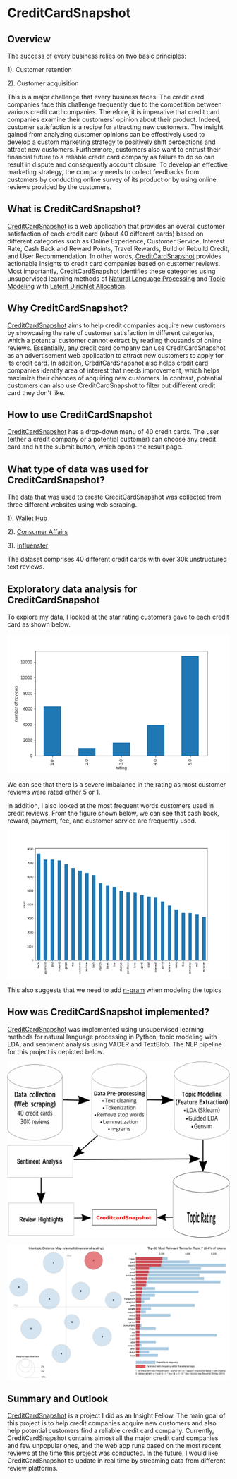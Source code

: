 # CreditCardSnapshot

##  Overview
The success of every business relies on two basic principles:

1). Customer retention

2). Customer acquisition

 This is a major challenge that every business faces.  The credit card companies  face this challenge frequently due to the competition between various credit card companies. Therefore, it is imperative that credit card companies examine their customers' opinion about their product. Indeed, customer satisfaction is a recipe for attracting new customers.  The insight gained from analyzing customer opinions  can be effectively used to develop a custom marketing strategy to positively shift perceptions and attract new customers.    Furthermore, customers also want to entrust their financial future to a reliable credit card company as failure to do so can result in dispute and consequently account closure.   To develop an effective marketing strategy, the company needs to collect feedbacks from customers by conducting online survey of its product or by using online reviews provided by the customers.

## What is CreditCardSnapshot?
[CreditCardSnapshot](https://creditcardsnapshot.herokuapp.com/) is a web application that provides an overall customer satisfaction of each credit card (about 40 different cards) based on different categories such as Online Experience, Customer Service, Interest Rate, Cash Back and Reward Points, Travel Rewards, Build or Rebuild Credit, and User Recommendation.  In other words, [CreditCardSnapshot](https://creditcardsnapshot.herokuapp.com/) provides actionable Insights to credit card companies based on customer reviews. Most importantly,  CreditCardSnapshot identifies these categories using unsupervised learning methods of [Natural Language Processing](https://en.wikipedia.org/wiki/Natural_language_processing) and [Topic Modeling](https://en.wikipedia.org/wiki/Topic_model) with [Latent Dirichlet Allocation](https://en.wikipedia.org/wiki/Latent_Dirichlet_allocation).


## Why CreditCardSnapshot?
[CreditCardSnapshot](https://creditcardsnapshot.herokuapp.com/) aims to help credit companies acquire new customers by showcasing the rate of customer satisfaction in different categories, which a potential customer cannot extract by reading thousands of online reviews. Essentially, any credit card company can use CreditCardSnapshot as an advertisement web application to attract new customers to apply for its credit card. In addition, CreditCardSnapshot also helps credit card companies identify area of interest that needs improvement, which helps maximize their chances of acquiring new customers.  In contrast, potential customers can also use CreditCardSnapshot to filter out different credit card they don't like.

## How to use CreditCardSnapshot
[CreditCardSnapshot](https://creditcardsnapshot.herokuapp.com/) has a drop-down menu of 40 credit cards. The user (either a credit company or a potential customer) can choose any credit card and hit the submit button, which opens the result page.

## What type of data was used for CreditCardSnapshot?
The data that was used to create CreditCardSnapshot was collected from three different websites using web scraping.

1). [Wallet Hub](https://wallethub.com)

2). [Consumer Affairs](https://www.consumeraffairs.com)

3). [Influenster](https://www.influenster.com)

The dataset comprises 40 different credit cards with over 30k unstructured text reviews.


## Exploratory data analysis  for CreditCardSnapshot

To explore my data, I looked at the  star rating customers gave to each credit card as shown below.

![Star rating](image/rating.png)

We can see that there is a severe imbalance in the rating as most customer reviews were rated either 5 or 1.

In addition, I also looked at the most frequent words customers used in credit reviews. From the figure shown below, we can see that cash back, reward, payment, fee, and customer service are frequently used.

![Frequent word count](image/word_freq.png)

 This also suggests that we need to add [n-gram](https://en.wikipedia.org/wiki/N-gram) when modeling the topics


## How was CreditCardSnapshot implemented?
[CreditCardSnapshot](https://creditcardsnapshot.herokuapp.com/) was implemented using unsupervised learning methods for natural language processing in Python, topic modeling with LDA, and sentiment analysis using VADER and TextBlob.  The NLP pipeline for this project is depicted below.

![NLP pipeline](image/pipepline.png)

![LDA topic model](image/topic_model.png)

## Summary and Outlook
[CreditCardSnapshot](https://creditcardsnapshot.herokuapp.com/) is a project I did as an Insight Fellow. The main goal of this project is to help credit companies acquire new customers and also help potential customers find a reliable credit card company.  Currently, CreditCardSnapshot contains almost all the major credit card companies and few unpopular ones, and the web app runs based on the most recent reviews at the time this project was conducted. In the future, I would like CreditCardSnapshot to update in real time by streaming data from different review platforms.
